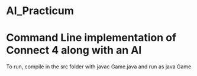 # AI_Practicum
<h1> Command Line implementation of Connect 4 along with an AI</h1>
<p>To run, compile in the src folder with javac Game.java and run as java Game</p>
